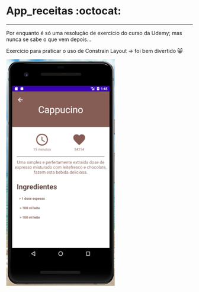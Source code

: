 # App_receitas :octocat:
-------------------------------

 Por enquanto é só uma resolução de exercício do curso da Udemy; mas nunca se sabe o que vem depois... 

 Exercício para praticar o uso de Constrain Layout -> foi bem divertido 😸

![alt text](https://github.com/agathaappb/App_receitas/blob/main/Tela_receita.PNG)
